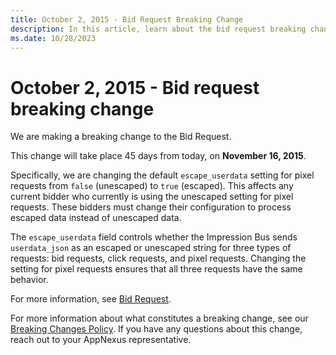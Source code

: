 ```yaml
---
title: October 2, 2015 - Bid Request Breaking Change
description: In this article, learn about the bid request breaking change and more information about it.
ms.date: 10/28/2023
---
```


# October 2, 2015 - Bid request breaking change

We are making a breaking change to the Bid Request.

This change will take place 45 days from today, on **November 16, 2015**.

Specifically, we are changing the default `escape_userdata` setting for pixel requests from `false` (unescaped) to `true` (escaped). This affects any current bidder who currently is using the unescaped setting for pixel requests. These bidders must change their configuration to process escaped data instead of unescaped data.

The `escape_userdata` field controls whether the Impression Bus sends `userdata_json` as an escaped or unescaped string for three types of requests: bid requests, click requests, and pixel requests. Changing the setting for pixel requests ensures that all three requests have the same behavior.

For more information, see [Bid Request](bid-request.md).

For more information about what constitutes a breaking change, see our [Breaking Changes Policy](breaking-changes.md). If you have any questions about this change, reach out to your AppNexus representative.
